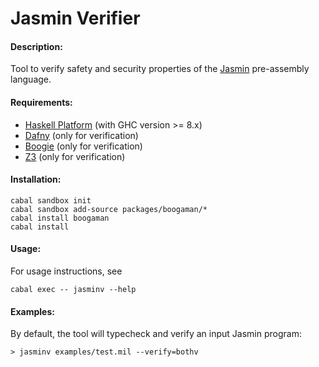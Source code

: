 # Jasmin Verifier

#### Description:
Tool to verify safety and security properties of the [Jasmin](https://github.com/jasmin-lang/) pre-assembly language.

#### Requirements:
* [Haskell Platform](https://www.haskell.org/platform/) (with GHC version >= 8.x)
* [Dafny](https://dafny.codeplex.com/) (only for verification)
* [Boogie](https://boogie.codeplex.com/) (only for verification)
* [Z3](https://z3.codeplex.com/) (only for verification)

#### Installation:
```
cabal sandbox init
cabal sandbox add-source packages/boogaman/*
cabal install boogaman
cabal install
```
#### Usage:
For usage instructions, see
```
cabal exec -- jasminv --help
```

#### Examples:

By default, the tool will typecheck and verify an input Jasmin program:
```
> jasminv examples/test.mil --verify=bothv
```